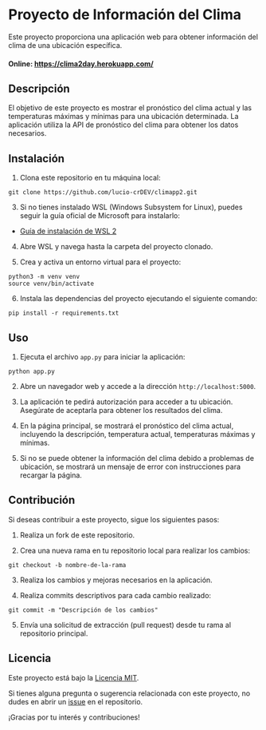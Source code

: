 # Proyecto de Información del Clima

Este proyecto proporciona una aplicación web para obtener información del clima de una ubicación específica.
#### Online: https://clima2day.herokuapp.com/

## Descripción

El objetivo de este proyecto es mostrar el pronóstico del clima actual y las temperaturas máximas y mínimas para una ubicación determinada. 
La aplicación utiliza la API de pronóstico del clima para obtener los datos necesarios.

## Instalación

1. Clona este repositorio en tu máquina local:
```
git clone https://github.com/lucio-crDEV/climapp2.git
```
3. Si no tienes instalado WSL (Windows Subsystem for Linux), puedes seguir la guía oficial de Microsoft para instalarlo:
- [Guía de instalación de WSL 2](https://docs.microsoft.com/en-us/windows/wsl/install-win10)

4. Abre WSL y navega hasta la carpeta del proyecto clonado.

5. Crea y activa un entorno virtual para el proyecto:
```
python3 -m venv venv
source venv/bin/activate
```
6. Instala las dependencias del proyecto ejecutando el siguiente comando:
```
pip install -r requirements.txt
```

## Uso

1. Ejecuta el archivo `app.py` para iniciar la aplicación:
```
python app.py
```

2. Abre un navegador web y accede a la dirección `http://localhost:5000`.

3. La aplicación te pedirá autorización para acceder a tu ubicación. Asegúrate de aceptarla para obtener los resultados del clima.

4. En la página principal, se mostrará el pronóstico del clima actual, incluyendo la descripción, temperatura actual, temperaturas máximas y mínimas.

5. Si no se puede obtener la información del clima debido a problemas de ubicación, se mostrará un mensaje de error con instrucciones para recargar la página.

## Contribución

Si deseas contribuir a este proyecto, sigue los siguientes pasos:

1. Realiza un fork de este repositorio.

2. Crea una nueva rama en tu repositorio local para realizar los cambios:
```
git checkout -b nombre-de-la-rama
```

3. Realiza los cambios y mejoras necesarios en la aplicación.

4. Realiza commits descriptivos para cada cambio realizado:
```
git commit -m "Descripción de los cambios"
```

5. Envía una solicitud de extracción (pull request) desde tu rama al repositorio principal.

## Licencia

Este proyecto está bajo la [Licencia MIT](LICENSE).

Si tienes alguna pregunta o sugerencia relacionada con este proyecto, no dudes en abrir un [issue](https://github.com/lucio-crDEV/climapp2/issues) en el repositorio.

¡Gracias por tu interés y contribuciones!
